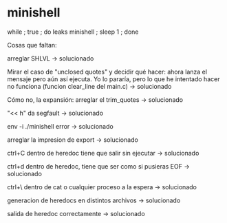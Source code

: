 # minishell

while ; true ; do leaks minishell ; sleep 1 ; done

Cosas que faltan:

arreglar SHLVL -> solucionado

Mirar el caso de "unclosed quotes" y decidir qué hacer: ahora lanza el mensaje pero aún así ejecuta. Yo lo pararía, pero lo que he intentado hacer no funciona (funcion clear_line del main.c) -> solucionado

Cómo no, la expansión: arreglar el trim_quotes -> solucionado

"<< h" da segfault -> solucionado

env -i ./minishell error -> solucionado

arreglar la impresion de export -> solucionado

ctrl+C dentro de heredoc tiene que salir sin ejecutar -> solucionado

ctrl+d dentro de heredoc, tiene que ser como si pusieras EOF -> solucionado

ctrl+\ dentro de cat o cualquier proceso a la espera -> solucionado

generacion de heredocs en distintos archivos -> solucionado

salida de heredoc correctamente -> solucionado